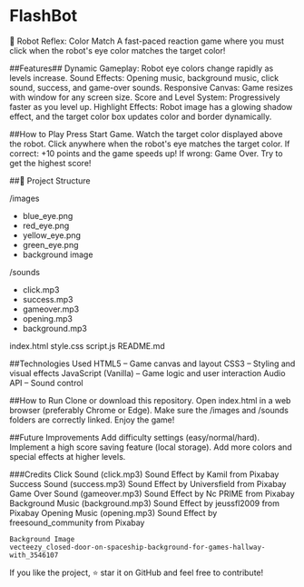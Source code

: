 # FlashBot
🤖 Robot Reflex: Color Match
A fast-paced reaction game where you must click when the robot's eye color matches the target color!

##Features##
    Dynamic Gameplay: Robot eye colors change rapidly as levels increase.
    Sound Effects: Opening music, background music, click sound, success, and game-over sounds.
    Responsive Canvas: Game resizes with window for any screen size.
    Score and Level System: Progressively faster as you level up.
    Highlight Effects: Robot image has a glowing shadow effect, and the target color box updates color and border dynamically.

##How to Play
    Press Start Game.
    Watch the target color displayed above the robot.
    Click anywhere when the robot's eye matches the target color.
    If correct: +10 points and the game speeds up!
    If wrong: Game Over.
    Try to get the highest score!

##📂 Project Structure

/images
   - blue_eye.png
   - red_eye.png
   - yellow_eye.png
   - green_eye.png
   - background image

/sounds
   - click.mp3
   - success.mp3
   - gameover.mp3
   - opening.mp3
   - background.mp3

index.html
style.css
script.js
README.md

##Technologies Used
    HTML5 – Game canvas and layout
    CSS3 – Styling and visual effects
    JavaScript (Vanilla) – Game logic and user interaction
    Audio API – Sound control

##How to Run
    Clone or download this repository.
    Open index.html in a web browser (preferably Chrome or Edge).
    Make sure the /images and /sounds folders are correctly linked.
    Enjoy the game!
    
##Future Improvements
    Add difficulty settings (easy/normal/hard).
    Implement a high score saving feature (local storage).
    Add more colors and special effects at higher levels.
    
###Credits
    Click Sound (click.mp3)
    Sound Effect by Kamil from Pixabay
    Success Sound (success.mp3)
    Sound Effect by Universfield from Pixabay
    Game Over Sound (gameover.mp3)
    Sound Effect by Nc PRIME from Pixabay
    Background Music (background.mp3)
    Sound Effect by jeussfl2009 from Pixabay
    Opening Music (opening.mp3)
    Sound Effect by freesound_community from Pixabay

    Background Image
    vecteezy_closed-door-on-spaceship-background-for-games-hallway-with_3546107
    
If you like the project, ⭐️ star it on GitHub and feel free to contribute!
